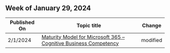 <!-- This file is generated automatically each week. Changes made to this file will be overwritten.-->



## Week of January 29, 2024


| Published On |Topic title | Change |
|------|------------|--------|
| 2/1/2024 | [Maturity Model for Microsoft 365 – Cognitive Business Competency](/microsoft-365/community/microsoft365-maturity-model--cognitive-business) | modified |
